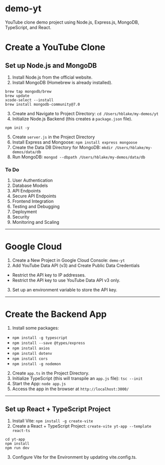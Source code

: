 # demo-yt

YouTube clone demo project using Node.js, Express.js, MongoDB, TypeScript, and React.

# Create a YouTube Clone

## Set up Node.js and MongoDB

1. Install Node.js from the official website.
2. Install MongoDB (Homebrew is already installed).

```
brew tap mongodb/brew
brew update
xcode-select --install
brew install mongodb-community@7.0
```

3. Create and Navigate to Project Directory: `cd /Users/hblake/my-demos/yt`
4. Initialize Node.js Backend (this creates a `package.json` file).

```
npm init -y
```

5. Create `server.js` in the Project Directory
6. Install Express and Mongoose: `npm install express mongoose`
7. Create the Data DB Directory for MongoDB: `mkdir /Users/hblake/my-demos/data/db`
8. Run MongoDB: `mongod --dbpath /Users/hblake/my-demos/data/db`

### To Do

1. User Authentication
2. Database Models
3. API Endpoints
4. Secure API Endpoints
5. Frontend Integration
6. Testing and Debugging
7. Deployment
8. Security
9. Monitoring and Scaling

---

# Google Cloud

1. Create a New Project in Google Cloud Console: `demo-yt`
2. Add YouTube Data API (v3) and Create Public Data Credentials

- Restrict the API key to IP addresses.
- Restrict the API key to use YouTube Data API v3 only.

3. Set up an environment variable to store the API key.

---

# Create the Backend App

1. Install some packages:

- `npm install -g typescript`
- `npm install --save @types/express`
- `npm install axios`
- `npm install dotenv`
- `npm install cors`
- `npm install -g nodemon`

2. Create `app.ts` in the Project Directory.
3. Initialize TypeScript (this will transpile an `app.js` file): `tsc --init`
4. Start the App: `node app.js`
5. Access the app in the browser at `http://localhost:3000/`

---

## Set up React + TypeScript Project

1. Install Vite: `npm install -g create-vite`
2. Create a React + TypeScript Project: `create-vite yt-app --template react-ts`

```
cd yt-app
npm install
npm run dev
```

3. Configure Vite for the Environment by updating vite.config.ts.
